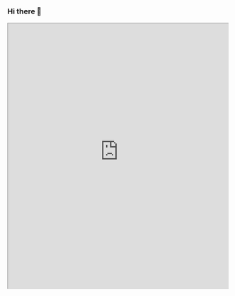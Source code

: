 ### Hi there 👋

<iframe src="http://www.staggeringbeauty.com/" style="border: 1px inset #ddd" width="498" height="598"></iframe>

<!--

![banner](https://github.com/kiss4u/kiss4u/blob/master/README.assets/banner_programmer.gif)

**kiss4u/kiss4u** is a ✨ _special_ ✨ repository because its `README.md` (this file) appears on your GitHub profile.

Here are some ideas to get you started:

- 🔭 I’m currently working on ...
- 🌱 I’m currently learning ...
- 👯 I’m looking to collaborate on ...
- 🤔 I’m looking for help with ...
- 💬 Ask me about ...
- 📫 How to reach me: ...
- 😄 Pronouns: ...
- ⚡ Fun fact: ...
-->

